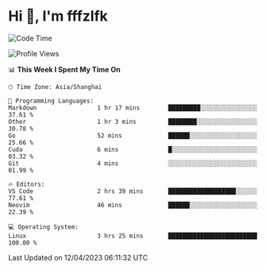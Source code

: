 # Hi 👋, I'm fffzlfk

<!--START_SECTION:waka-->
![Code Time](http://img.shields.io/badge/Code%20Time-145%20hrs%2056%20mins-blue)

![Profile Views](http://img.shields.io/badge/Profile%20Views-0-blue)

📊 **This Week I Spent My Time On** 

```text
🕑︎ Time Zone: Asia/Shanghai

💬 Programming Languages: 
Markdown                 1 hr 17 mins        █████████░░░░░░░░░░░░░░░░   37.61 % 
Other                    1 hr 3 mins         ████████░░░░░░░░░░░░░░░░░   30.78 % 
Go                       52 mins             ██████░░░░░░░░░░░░░░░░░░░   25.66 % 
Cuda                     6 mins              █░░░░░░░░░░░░░░░░░░░░░░░░   03.32 % 
Git                      4 mins              ░░░░░░░░░░░░░░░░░░░░░░░░░   01.99 % 

🔥 Editors: 
VS Code                  2 hrs 39 mins       ███████████████████░░░░░░   77.61 % 
Neovim                   46 mins             ██████░░░░░░░░░░░░░░░░░░░   22.39 % 

💻 Operating System: 
Linux                    3 hrs 25 mins       █████████████████████████   100.00 % 
```


 Last Updated on 12/04/2023 06:11:32 UTC
<!--END_SECTION:waka-->
